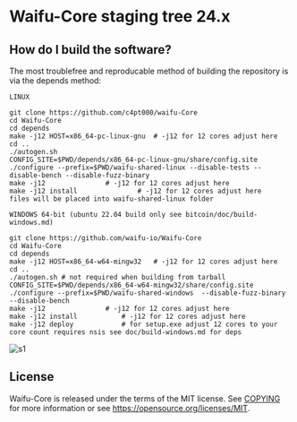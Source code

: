 Waifu-Core staging tree 24.x
===========================



How do I build the software?
----------------------------

The most troublefree and reproducable method of building the repository is via the depends method:

    LINUX

    git clone https://github.com/c4pt000/waifu-Core
    cd Waifu-Core
    cd depends
    make -j12 HOST=x86_64-pc-linux-gnu  # -j12 for 12 cores adjust here
    cd ..
    ./autogen.sh
    CONFIG_SITE=$PWD/depends/x86_64-pc-linux-gnu/share/config.site ./configure --prefix=$PWD/waifu-shared-linux --disable-tests --disable-bench --disable-fuzz-binary
    make -j12 				# -j12 for 12 cores adjust here
    make -j12 install 		        # -j12 for 12 cores adjust here
    files will be placed into waifu-shared-linux folder

    WINDOWS 64-bit (ubuntu 22.04 build only see bitcoin/doc/build-windows.md)

    git clone https://github.com/waifu-io/Waifu-Core
    cd Waifu-Core
    cd depends
    make -j12 HOST=x86_64-w64-mingw32	# -j12 for 12 cores adjust here
    cd ..
    ./autogen.sh # not required when building from tarball
    CONFIG_SITE=$PWD/depends/x86_64-w64-mingw32/share/config.site ./configure --prefix=$PWD/waifu-shared-windows  --disable-fuzz-binary --disable-bench
    make -j12 				# -j12 for 12 cores adjust here
    make -j12 install   		# -j12 for 12 cores adjust here
    make -j12 deploy			# for setup.exe adjust 12 cores to your core count requires nsis see doc/build-windows.md for deps

![s1](https://github.com/c4pt000/Waifu-Core/releases/download/picture/first-attempt.png)

License
-------

Waifu-Core is released under the terms of the MIT license. See [COPYING](COPYING) for more information or see https://opensource.org/licenses/MIT.


